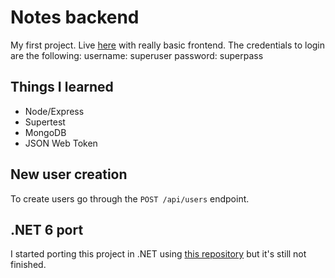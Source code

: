 # Notes backend

My first project. Live [here](https://level-one-notes.herokuapp.com/) with really basic frontend.
The credentials to login are the following:
username: superuser
password: superpass

## Things I learned
* Node/Express
* Supertest
* MongoDB
* JSON Web Token

## New user creation
To create users go through the `POST /api/users` endpoint.

## .NET 6 port
I started porting this project in .NET using [this repository](https://github.com/thanosades/NotesApi) but it's still not finished.

